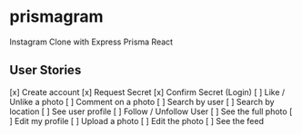 # prismagram

Instagram Clone with Express Prisma React

## User Stories

[x] Create account
[x] Request Secret
[x] Confirm Secret (Login)
[ ] Like / Unlike a photo
[ ] Comment on a photo
[ ] Search by user
[ ] Search by location
[ ] See user profile
[ ] Follow / Unfollow User
[ ] See the full photo
[ ] Edit my profile
[ ] Upload a photo
[ ] Edit the photo
[ ] See the feed
